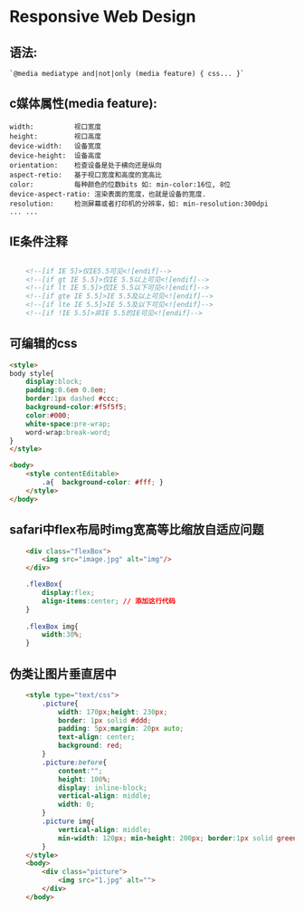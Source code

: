 # Responsive Web Design

## **语法:**

    `@media mediatype and|not|only (media feature) { css... }`

## c**媒体属性(media feature):**

    width:          视口宽度
    height:         视口高度
    device-width:   设备宽度
    device-height:  设备高度
    orientation:    检查设备是处于横向还是纵向
    aspect-retio:   基于视口宽度和高度的宽高比
    color:          每种颜色的位数bits 如: min-color:16位, 8位
    device-aspect-ratio: 渲染表面的宽度，也就是设备的宽度.
    resolution:     检测屏幕或者打印机的分辨率，如: min-resolution:300dpi
    ... ...

## **IE条件注释**

``` html

    <!--[if IE 5]>仅IE5.5可见<![endif]-->
    <!--[if gt IE 5.5]>仅IE 5.5以上可见<![endif]-->
    <!--[if lt IE 5.5]>仅IE 5.5以下可见<![endif]-->
    <!--[if gte IE 5.5]>IE 5.5及以上可见<![endif]-->
    <!--[if lte IE 5.5]>IE 5.5及以下可见<![endif]-->
    <!--[if !IE 5.5]>非IE 5.5的IE可见<![endif]-->

```

## **可编辑的css**

``` html
<style>
body style{
    display:block;
    padding:0.6em 0.8em; 
    border:1px dashed #ccc; 
    background-color:#f5f5f5; 
    color:#000; 
    white-space:pre-wrap; 
    word-wrap:break-word;
}
</style>

<body>
    <style contentEditable>
        .a{  background-color: #fff; }
    </style>
</body>   

```

## **safari中flex布局时img宽高等比缩放自适应问题**
``` html
    <div class="flexBox">
        <img src="image.jpg" alt="img"/>
    </div>
```

```css
    .flexBox{
        display:flex;
        align-items:center; // 添加这行代码
    }
    
    .flexBox img{
        width:30%;
    }
```

## 伪类让图片垂直居中

``` html
    <style type="text/css">
        .picture{
            width: 170px;height: 230px;
            border: 1px solid #ddd;
            padding: 5px;margin: 20px auto;
            text-align: center; 
            background: red;
        }
        .picture:before{
            content:"";
            height: 100%;
            display: inline-block;
            vertical-align: middle;
            width: 0;
        }
        .picture img{
            vertical-align: middle;
            min-width: 120px; min-height: 200px; border:1px solid green;
        }
    </style>
    <body>
        <div class="picture">
            <img src="1.jpg" alt="">
        </div>
    </body>
```
